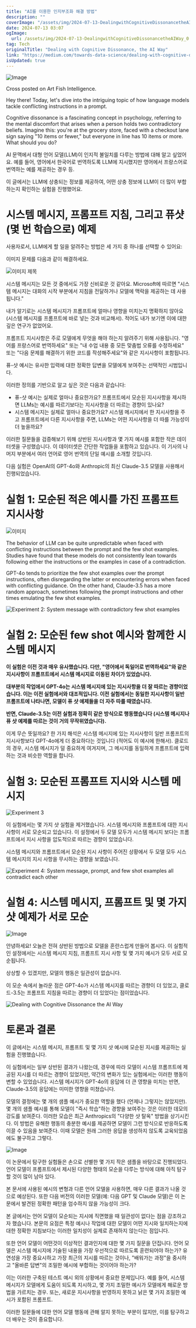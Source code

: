 ```yaml
---
title: "AI를 이용한 인지부조화 해결 방법"
description: ""
coverImage: "/assets/img/2024-07-13-DealingwithCognitiveDissonancetheAIWay_0.png"
date: 2024-07-13 03:07
ogImage:
  url: /assets/img/2024-07-13-DealingwithCognitiveDissonancetheAIWay_0.png
tag: Tech
originalTitle: "Dealing with Cognitive Dissonance, the AI Way"
link: "https://medium.com/towards-data-science/dealing-with-cognitive-dissonance-the-ai-way-1f182a248d6d"
isUpdated: true
---
```


![Image](/assets/img/2024-07-13-DealingwithCognitiveDissonancetheAIWay_0.png)

Cross posted on Art Fish Intelligence.

Hey there! Today, let's dive into the intriguing topic of how language models tackle conflicting instructions in a prompt.

Cognitive dissonance is a fascinating concept in psychology, referring to the mental discomfort that arises when a person holds two contradictory beliefs. Imagine this: you're at the grocery store, faced with a checkout lane sign saying "10 items or fewer," but everyone in line has 10 items or more. What should you do?

<div class="content-ad"></div>

AI 문맥에서 대형 언어 모델(LLM)이 인지적 불일치를 다루는 방법에 대해 알고 싶었어요. 예를 들어, 영어에서 한국어로 번역하도록 LLM에 지시했지만 영어에서 프랑스어로 번역하는 예를 제공하는 경우 등.

이 글에서는 LLM에 상충되는 정보를 제공하여, 어떤 상충 정보에 LLM이 더 많이 부합하는지 확인하는 실험을 진행했어요.

# 시스템 메시지, 프롬프트 지침, 그리고 퓨샷(몇 번 학습으로) 예제

사용자로서, LLM에게 할 일을 알려주는 방법은 세 가지 중 하나를 선택할 수 있어요:

<div class="content-ad"></div>

이미지 문제를 다음과 같이 해결하세요.

![이미지 제목](/assets/img/2024-07-13-DealingwithCognitiveDissonancetheAIWay_1.png)

시스템 메시지는 모든 것 중에서도 가장 신비로운 것 같아요. Microsoft에 따르면 "시스템 메시지는 대화의 시작 부분에서 지침을 전달하거나 모델에 맥락을 제공하는 데 사용됩니다."

내가 알기로는 시스템 메시지가 프롬프트에 얼마나 영향을 미치는지 명확하지 않아요 (시스템 메시지를 프롬프트에 바로 넣는 것과 비교해서). 적어도 내가 보기엔 이에 대한 깊은 연구가 없었어요.

<div class="content-ad"></div>

프롬프트 지시사항은 주로 모델에게 무엇을 해야 하는지 알려주기 위해 사용됩니다. "영어를 프랑스어로 번역하세요" 또는 "내 수업 내용 중 모든 맞춤법 오류를 수정하세요" 또는 "다음 문제를 해결하기 위한 코드를 작성해주세요"와 같은 지시사항이 포함됩니다.

퓨-샷 예시는 유사한 입력에 대한 정확한 답변을 모델에게 보여주는 선택적인 시범입니다.

이러한 정의를 기반으로 알고 싶은 것은 다음과 같습니다:

- 퓨-샷 예시는 실제로 얼마나 중요한가요? 프롬프트에서 모순된 지시사항을 제시하면 LLMs는 예시를 따르기보다는 지시사항을 더 따르는 경향이 있나요?
- 시스템 메시지는 실제로 얼마나 중요한가요? 시스템 메시지에서 한 지시사항을 주고 프롬프트에서 다른 지시사항을 주면, LLMs는 어떤 지시사항을 더 따를 가능성이 더 높을까요?

<div class="content-ad"></div>

이러한 질문들을 검증해보기 위해 상반된 지시사항과 몇 가지 예시를 포함한 작은 데이터셋을 구성했습니다. 이 데이터셋은 간단한 작업들을 포함하고 있습니다. 이 기사의 나머지 부분에서 여러 언어로 영어 번역의 단일 예시를 소개할 것입니다.

다음 실험은 OpenAI의 GPT-4o와 Anthropic의 최신 Claude-3.5 모델을 사용해서 진행되었습니다.

# 실험 1: 모순된 적은 예시를 가진 프롬프트 지시사항

![이미지](/assets/img/2024-07-13-DealingwithCognitiveDissonancetheAIWay_2.png)

<div class="content-ad"></div>

The behavior of LLM can be quite unpredictable when faced with conflicting instructions between the prompt and the few shot examples. Studies have found that these models do not consistently lean towards following either the instructions or the examples in case of a contradiction.

GPT-4o tends to prioritize the few shot examples over the prompt instructions, often disregarding the latter or encountering errors when faced with conflicting guidance. On the other hand, Claude-3.5 has a more random approach, sometimes following the prompt instructions and other times emulating the few shot examples.

![Experiment 2: System message with contradictory few shot examples](/assets/img/2024-07-13-DealingwithCognitiveDissonancetheAIWay_3.png)

# 실험 2: 모순된 few shot 예시와 함께한 시스템 메시지

<div class="content-ad"></div>

**이 실험은 이전 것과 매우 유사했습니다. 다만, "영어에서 독일어로 번역하세요"와 같은 지시사항이 프롬프트에서 시스템 메시지로 이동된 차이가 있었습니다.**

**대부분의 작업에서 GPT-4o는 시스템 메시지에 있는 지시사항을 더 잘 따르는 경향이었습니다. 이는 이전 실험에서와 대조적입니다. 이전 실험에서는 동일한 지시사항이 일반 프롬프트에 나타나면, 모델이 퓨 샷 예제들을 더 자주 따를 때였습니다.**

**반면, Claude-3.5는 이전 실험과 정확히 같은 방식으로 행동했습니다 (시스템 메시지나 퓨 샷 예제를 따르는 것이 거의 무작위였습니다).**

<div class="content-ad"></div>

이게 무슨 뜻일까요? 한 가지 해석은 시스템 메시지에 있는 지시사항이 일반 프롬프트의 지시사항보다 GPT-4o에게 더 중요하다는 것입니다 (적어도 이 예시에 한해서). 클로드의 경우, 시스템 메시지가 덜 중요하게 여겨지며, 그 메시지를 동일하게 프롬프트에 입력하는 것과 비슷한 역할을 합니다.

# 실험 3: 모순된 프롬프트 지시와 시스템 메시지

![Experiment 3](/assets/img/2024-07-13-DealingwithCognitiveDissonancetheAIWay_6.png)

<div class="content-ad"></div>

이 실험에서는 몇 가지 샷 실험을 제거했습니다. 시스템 메시지와 프롬프트에 대한 지시 사항이 서로 모순되고 있습니다. 이 설정에서 두 모델 모두가 시스템 메시지 보다는 프롬프트에서 지시 사항을 압도적으로 따르는 경향이 있었습니다.

시스템 메시지와 프롬프트에서 모순된 지시 사항이 주어진 상황에서 두 모델 모두 시스템 메시지의 지시 사항을 무시하는 경향을 보였습니다.

![Experiment 4: System message, prompt, and few shot examples all contradict each other](/assets/img/2024-07-13-DealingwithCognitiveDissonancetheAIWay_7.png)

# 실험 4: 시스템 메시지, 프롬프트 및 몇 가지 샷 예제가 서로 모순

<div class="content-ad"></div>

![Image](/assets/img/2024-07-13-DealingwithCognitiveDissonancetheAIWay_8.png)

안녕하세요! 오늘은 전혀 상반된 방법으로 모델을 혼란스럽게 만들어 봅시다. 이 실험적인 설정에서는 시스템 메시지 지침, 프롬프트 지시 사항 및 몇 가지 예시가 모두 서로 모순됩니다.

상상할 수 있겠지만, 모델의 행동은 일관성이 없습니다.

이 모순 속에서 놀라운 점은 GPT-4o가 시스템 메시지를 따르는 경향이 더 있었고, 클로드-3.5는 프롬프트 지침을 따르는 경향이 더 있었다는 점이었습니다.

<div class="content-ad"></div>

![Dealing with Cognitive Dissonance the AI Way](/assets/img/2024-07-13-DealingwithCognitiveDissonancetheAIWay_9.png)

# 토론과 결론

이 글에서는 시스템 메시지, 프롬프트 및 몇 가지 샷 예시에 모순된 지시를 제공하는 실험을 진행했습니다.

이 실험에서는 일부 상반된 결과가 나왔는데, 경우에 따라 모델이 시스템 프롬프트에 제공된 지시를 더 따르는 경향이 있었지만, 약간의 변화가 있는 실험에서는 이러한 행동이 변할 수 있었습니다. 시스템 메시지가 GPT-4o의 응답에 더 큰 영향을 미치는 반면, Claude-3.5의 응답에는 미미한 영향을 미쳤습니다.

<div class="content-ad"></div>

모델의 결정에는 몇 개의 샘플 예시가 중요한 역할을 했다 (언제나 그렇지는 않았지만). 몇 개의 샘플 예시를 통해 모델이 "즉시 학습"하는 경향을 보여주는 것은 이러한 데모의 강도를 보여준다. 이러한 모습은 최근 Anthropics의 "다양한 샷 탈옥" 방법을 상기시킨다. 이 방법은 유해한 행동의 충분한 예시를 제공하면 모델이 그런 방식으로 반응하도록 이끌 수 있음을 보여준다. 이때 모델은 원래 그러한 응답을 생성하지 않도록 교육되었음에도 불구하고 그렇다.

![Image](/assets/img/2024-07-13-DealingwithCognitiveDissonancetheAIWay_10.png)

이 논문에서 탐구한 실험들은 손으로 선별한 몇 가지 작은 샘플을 바탕으로 진행되었다. 언어 모델이 프롬프트에서 제시된 다양한 형태의 모순을 다루는 방식에 대해 아직 탐구할 것이 많이 남아 있다.

본 문서에 사용된 예시의 변형과 다른 언어 모델을 사용하면, 매우 다른 결과가 나올 것으로 예상된다. 또한 다음 버전의 이러한 모델(예: 다음 GPT 및 Claude 모델)은 이 논문에서 발견된 정확한 패턴을 엄수하지 않을 가능성이 크다.

<div class="content-ad"></div>

본 글에서는 언어 모델이 모순되는 지시에 직면했을 때 일관성이 없다는 점을 강조하고자 했습니다. 본문의 요점은 특정 예시나 작업에 대한 모델이 어떤 지시와 일치하는지에 대한 정확한 지침보다는 이러한 일치성이 실제로 존재하지 않는다는 점입니다.

또한 언어 모델이 어떤것이 이상적인 결과인지에 대한 몇 가지 질문을 던집니다. 언어 모델은 시스템 메시지에 기술된 내용을 가장 우선적으로 따르도록 훈련되어야 하는가? 유연성을 가장 중요시하고 가장 최근의 지시를 따르는 것이나, "배워가는 과정"을 중시하고 "올바른 답변"의 조밀한 예시에 부합하는 것이어야 하는가?

이는 이러한 구축된 테스트 예시 외의 상황에서 중요한 문제입니다. 예를 들어, 시스템 메시지가 모델에게 도움이 되도록 지시하고, 몇 가지 조밀한 예시가 모델에게 해로운 방법을 가르치는 경우. 또는, 새로운 지시사항을 반영하지 못하고 낡은 몇 가지 조밀한 예시가 포함된 프롬프트.

이러한 질문들에 대한 언어 모델 행동에 관해 알지 못하는 부분이 많지만, 이를 탐구하고 더 배우는 것이 중요합니다.
